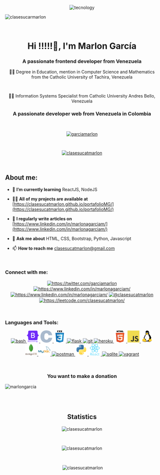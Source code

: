 <p align="center"> <img src="https://user-images.githubusercontent.com/60376045/106330979-302c9300-6252-11eb-89b1-4f74af4b4ead.jpg" alt="tecnology" height="350px" width="900px" /> </p>

<p align="left"> <img src="https://komarev.com/ghpvc/?username=clasesucarmarlon" alt="clasesucarmarlon" /> </p><br>

<h1 align="center">Hi !!!!!👋, I'm Marlon García</h1>
<h3 align="center">A passionate frontend developer from Venezuela</h3>

<p align="center">👨‍🎓 Degree in Education, mention in Computer Science and Mathematics from the Catholic University of Tachira, Venezuela</p></br>
<p align="center">👨‍🎓 Information Systems Specialist from Catholic University Andres Bello, Venezuela</p>
<h3 align="center">A passionate developer web from Venezuela in Colombia</h3><br>

<p align="center"> <a href="https://twitter.com/garciamarlon" target="blank"><img src="https://img.shields.io/twitter/follow/garciamarlon?logo=twitter&style=for-the-badge" alt="garciamarlon" /></a> </p><br>


<p align="center"> <a href="https://github.com/ryo-ma/github-profile-trophy"><img src="https://github-profile-trophy.vercel.app/?username=clasesucatmarlon&row=2&column=4" alt="clasesucatmarlon" /></a> </p>


<br><h2 align="left">About me:</h2>
- 🌱 **I’m currently learning** ReactJS, NodeJS

- 👨‍💻 **All of my projects are available at** [https://clasesucatmarlon.github.io/portafolioMG/](https://clasesucatmarlon.github.io/portafolioMG/)

- 📝 **I regularly write articles on** [https://www.linkedin.com/in/marlonagarciam/](https://www.linkedin.com/in/marlonagarciam/)

- 💬 **Ask me about** HTML, CSS, Bootstrap, Python, Javascript

- 📫 **How to reach me** clasesucatmarlon@gmail.com

<br><h3 align="left">Connect with me:</h3>
<p align="center">
<a href="https://twitter.com/https://twitter.com/garciamarlon" target="blank"><img align="center" src="https://cdn.jsdelivr.net/npm/simple-icons@3.0.1/icons/twitter.svg" alt="https://twitter.com/garciamarlon" height="30" width="40" /></a>
<a href="https://linkedin.com/in/https://www.linkedin.com/in/marlonagarciam/" target="blank"><img align="center" src="https://cdn.jsdelivr.net/npm/simple-icons@3.0.1/icons/linkedin.svg" alt="https://www.linkedin.com/in/marlonagarciam/" height="30" width="40" /></a>
<a href="https://www.youtube.com/c/https://www.linkedin.com/in/marlonagarciam/" target="blank"><img align="center" src="https://cdn.jsdelivr.net/npm/simple-icons@3.0.1/icons/youtube.svg" alt="https://www.linkedin.com/in/marlonagarciam/" height="30" width="40" /></a>
<a href="https://www.hackerrank.com/@clasesucatmarlon" target="blank"><img align="center" src="https://cdn.jsdelivr.net/npm/simple-icons@3.0.1/icons/hackerrank.svg" alt="@clasesucatmarlon" height="30" width="40" /></a>
<a href="https://www.leetcode.com/https://leetcode.com/clasesucatmarlon/" target="blank"><img align="center" src="https://cdn.jsdelivr.net/npm/simple-icons@3.0.1/icons/leetcode.svg" alt="https://leetcode.com/clasesucatmarlon/" height="30" width="40" /></a>
</p>

<br><h3 align="left">Languages and Tools:</h3>
<p align="center"> <a href="https://www.gnu.org/software/bash/" target="_blank"> <img src="https://www.vectorlogo.zone/logos/gnu_bash/gnu_bash-icon.svg" alt="bash" width="40" height="40"/> </a> <a href="https://getbootstrap.com" target="_blank"> <img src="https://raw.githubusercontent.com/devicons/devicon/master/icons/bootstrap/bootstrap-plain-wordmark.svg" alt="bootstrap" width="40" height="40"/> </a> <a href="https://www.cprogramming.com/" target="_blank"> <img src="https://raw.githubusercontent.com/devicons/devicon/master/icons/c/c-original.svg" alt="c" width="40" height="40"/> </a> <a href="https://www.w3schools.com/css/" target="_blank"> <img src="https://raw.githubusercontent.com/devicons/devicon/master/icons/css3/css3-original-wordmark.svg" alt="css3" width="40" height="40"/> </a> <a href="https://flask.palletsprojects.com/" target="_blank"> <img src="https://www.vectorlogo.zone/logos/pocoo_flask/pocoo_flask-icon.svg" alt="flask" width="40" height="40"/> </a> <a href="https://git-scm.com/" target="_blank"> <img src="https://www.vectorlogo.zone/logos/git-scm/git-scm-icon.svg" alt="git" width="40" height="40"/> </a> <a href="https://heroku.com" target="_blank"> <img src="https://www.vectorlogo.zone/logos/heroku/heroku-icon.svg" alt="heroku" width="40" height="40"/> </a> <a href="https://www.w3.org/html/" target="_blank"> <img src="https://raw.githubusercontent.com/devicons/devicon/master/icons/html5/html5-original-wordmark.svg" alt="html5" width="40" height="40"/> </a> <a href="https://developer.mozilla.org/en-US/docs/Web/JavaScript" target="_blank"> <img src="https://raw.githubusercontent.com/devicons/devicon/master/icons/javascript/javascript-original.svg" alt="javascript" width="40" height="40"/> </a> <a href="https://www.linux.org/" target="_blank"> <img src="https://raw.githubusercontent.com/devicons/devicon/master/icons/linux/linux-original.svg" alt="linux" width="40" height="40"/> </a> <a href="https://www.mongodb.com/" target="_blank"> <img src="https://raw.githubusercontent.com/devicons/devicon/master/icons/mongodb/mongodb-original-wordmark.svg" alt="mongodb" width="40" height="40"/> </a> <a href="https://www.mysql.com/" target="_blank"> <img src="https://raw.githubusercontent.com/devicons/devicon/master/icons/mysql/mysql-original-wordmark.svg" alt="mysql" width="40" height="40"/> </a> <a href="https://postman.com" target="_blank"> <img src="https://www.vectorlogo.zone/logos/getpostman/getpostman-icon.svg" alt="postman" width="40" height="40"/> </a> <a href="https://www.python.org" target="_blank"> <img src="https://raw.githubusercontent.com/devicons/devicon/master/icons/python/python-original.svg" alt="python" width="40" height="40"/> </a> <a href="https://reactjs.org/" target="_blank"> <img src="https://raw.githubusercontent.com/devicons/devicon/master/icons/react/react-original-wordmark.svg" alt="react" width="40" height="40"/> </a> <a href="https://www.sqlite.org/" target="_blank"> <img src="https://www.vectorlogo.zone/logos/sqlite/sqlite-icon.svg" alt="sqlite" width="40" height="40"/> </a> <a href="https://www.vagrantup.com/" target="_blank"> <img src="https://www.vectorlogo.zone/logos/vagrantup/vagrantup-icon.svg" alt="vagrant" width="40" height="40"/> </a> </p>

<br><h3 align="center">You want to make a donation</h3>
<p><a href="https://www.buymeacoffee.com/marlongarcia"> <img align="left" src="https://cdn.buymeacoffee.com/buttons/v2/default-yellow.png" height="50" width="210" alt="marlongarcia" /></a></p><br><br>

<br><h2 align="center">Statistics</h2>
<p align="center"><img align="center" src="https://github-readme-streak-stats.herokuapp.com/?user=clasesucatmarlon&" alt="clasesucatmarlon" /></p><br>

<p align="center"><img align="center" src="https://github-readme-stats.vercel.app/api/top-langs?username=clasesucatmarlon&show_icons=true&locale=en&layout=compact" alt="clasesucatmarlon" /></p><br>

<p align="center">&nbsp;<img align="center" src="https://github-readme-stats.vercel.app/api?username=clasesucatmarlon&show_icons=true&locale=en" alt="clasesucatmarlon" /></p><br><br>

